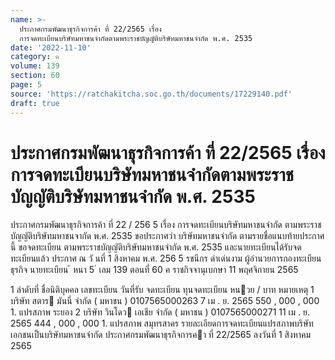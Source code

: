 ```yaml
---
name: >-
  ประกาศกรมพัฒนาธุรกิจการค้า ที่ 22/2565 เรื่อง
  การจดทะเบียนบริษัทมหาชนจำกัดตามพระราชบัญญัติบริษัทมหาชนจำกัด พ.ศ. 2535
date: '2022-11-10'
category: ค
volume: 139
section: 60
page: 5
source: 'https://ratchakitcha.soc.go.th/documents/17229140.pdf'
draft: true
---
```


# ประกาศกรมพัฒนาธุรกิจการค้า ที่ 22/2565 เรื่อง การจดทะเบียนบริษัทมหาชนจำกัดตามพระราชบัญญัติบริษัทมหาชนจำกัด พ.ศ. 2535

ประกาศกรมพัฒนาธุรกิจการค้า ที่ 22 / 256 5 เรื่อง การจดทะเบียนบริษัทมหาชนจำกัด ตามพระราชบัญญัติบริษัทมหาชนจากัด พ.ศ. 2535 ขอประกาศว่า บริษัทมหาชนจำกัด ตามรายชื่อแนบท้ายประกาศนี้ ขอจดทะเบียน ตามพระราชบัญญัติบริษัทมหาชนจำกัด พ.ศ. 2535 และนายทะเบียนได้รับจดทะเบียนแล้ว ประกาศ ณ วั นที่ 1 สิงหาคม พ.ศ. 256 5 รชนีกร ดำเด่นงาม ผู้อำนวยการกองทะเบียนธุรกิจ นายทะเบียน ้ หนา 5 ่ เลม 139 ตอนที่ 60 ค ราชกิจจานุเบกษา 11 พฤศจิกายน 2565

1 ลําดับที่ ชื่อนิติบุคคล เลขทะเบียน วันที่รับ จดทะเบียน ทุนจดทะเบียน หนวย / บาท หมายเหตุ 1 บริษัท สตาร มันนี่ จํากัด ( มหาชน ) 0107565000263 7 เม . ย. 2565 550 , 000 , 000 1. แปรสภาพ ระยอง 2 บริษัท วินโดว เอเชีย จํากัด ( มหาชน ) 0107565000271 11 เม . ย. 2565 444 , 000 , 000 1. แปรสภาพ สมุทรสาคร รายละเอียดการจดทะเบียนแปรสภาพบริษัทเอกชนเป็นบริษัทมหาชนจํากัด ประกาศกรมพัฒนาธุรกิจการคา ที่ 22/2565 ลงวันที่ 1 สิงหาคม 2565
